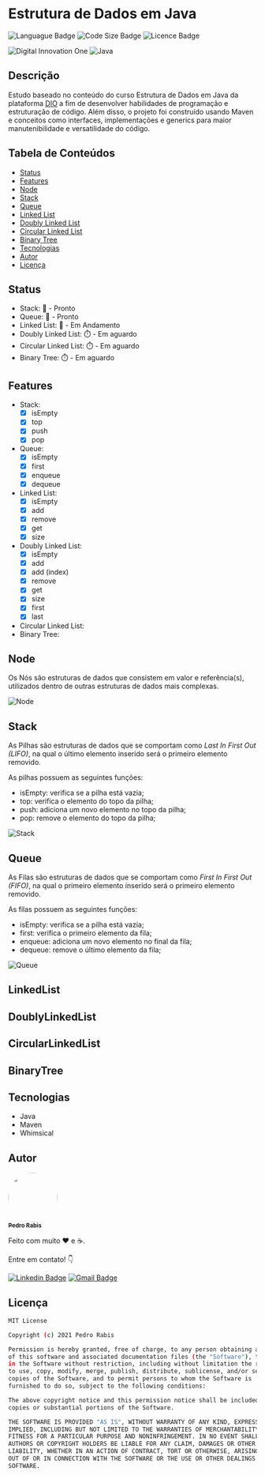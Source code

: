 # Estrutura de Dados em Java

![Languague Badge](https://img.shields.io/github/languages/top/rabispedro/estrutura-de-dados-em-java?color=%23F80000)
![Code Size Badge](https://img.shields.io/github/languages/code-size/rabispedro/estrutura-de-dados-em-java?color=%2302303A)
![Licence Badge](https://img.shields.io/github/license/rabispedro/estrutura-de-dados-em-java?color=%23609926)

![Digital Innovation One](/assets/DIO.png)
![Java](/assets/java.png)

## Descrição

Estudo baseado no conteúdo do curso Estrutura de Dados em Java da plataforma [DIO](https://www.dio.me/) a fim de desenvolver habilidades de programação e estruturação de código. Além disso, o projeto foi construído usando Maven e conceitos como interfaces, implementações e generics para maior manutenibilidade e versatilidade do código.

## Tabela de Conteúdos

- [Status](#status)
- [Features](#features)
- [Node](#node)
- [Stack](#stack)
- [Queue](#queue)
- [Linked List](#linkedlist)
- [Doubly Linked List](#doublylinkedlist)
- [Circular Linked List](#circularlinkedlist)
- [Binary Tree](#binarytree)
- [Tecnologias](#tecnologias)
- [Autor](#autor)
- [Licença](#licença)

## Status

- Stack: 🚀️ - Pronto
- Queue: 🚀️ - Pronto
- Linked List: 🚧️ - Em Andamento
- Doubly Linked List: ⏱️ - Em aguardo
- Circular Linked List: ⏱️ - Em aguardo
- Binary Tree: ⏱️ - Em aguardo

## Features

- Stack:
  - [x] isEmpty
  - [x] top
  - [x] push
  - [x] pop
- Queue:
  - [x] isEmpty
  - [x] first
  - [x] enqueue
  - [x] dequeue
- Linked List:
  - [x] isEmpty
  - [x] add
  - [x] remove
  - [x] get
  - [x] size
- Doubly Linked List:
  - [x] isEmpty
  - [x] add
  - [x] add (index)
  - [x] remove
  - [x] get
  - [x] size
  - [x] first
  - [x] last
- Circular Linked List:
  <!-- - [ ]  -->
- Binary Tree:
  <!-- - [ ]  -->

## Node

Os Nós são estruturas de dados que consistem em valor e referência(s), utilizados dentro de outras estruturas de dados mais complexas.

![Node](/assets/node.png)

## Stack

As Pilhas são estruturas de dados que se comportam como *Last In First Out (LIFO)*, na qual o último elemento inserido será o primeiro elemento removido.

As pilhas possuem as seguintes funções:

- isEmpty: verifica se a pilha está vazia;
- top: verifica o elemento do topo da pilha;
- push: adiciona um novo elemento no topo da pilha;
- pop: remove o elemento do topo da pilha;

![Stack](/assets/stack.png)

## Queue

As Filas são estruturas de dados que se comportam como *First In First Out (FIFO)*, na qual o primeiro elemento inserido será o primeiro elemento removido.

As filas possuem as seguintes funções:

- isEmpty: verifica se a pilha está vazia;
- first: verifica o primeiro elemento da fila;
- enqueue: adiciona um novo elemento no final da fila;
- dequeue: remove o último elemento da fila;

![Queue](/assets/queue.png)

## LinkedList

<!-- As Listas Encadeadas são estruturas de dados que consistem e. -->

## DoublyLinkedList

<!-- As Listas Duplamente Encadeadas são estruturas de dados que consistem e. -->

## CircularLinkedList

<!-- As Listas Circulares são estruturas de dados que consistem e. -->

## BinaryTree

<!-- As Árvores Binárias são estruturas de dados que consistem e. -->

## Tecnologias

- Java
- Maven
- Whimsical

## Autor

<!-- AUTHOR:START - Do not remove or modify this section -->
<!-- prettier-ignore-start -->
<!-- markdownlint-disable -->
<a href="https://www.linkedin.com/in/rabispedro/">
 <img style="border-radius: 50%;" src="https://avatars.githubusercontent.com/u/42853022?v=4" width="100px;" alt=""/>
 <br />
 <sub><b>Pedro Rabis</b></sub></a>

Feito com muito ❤️ e ☕️.

Entre em contato! 👇️

[![Linkedin Badge](https://img.shields.io/badge/-Pedro_Rabis-midnightblue?style=flat-square&logo=Linkedin&logoColor=white&link=https://www.linkedin.com/in/rabispedro/)](https://www.linkedin.com/in/rabispedro/)
[![Gmail Badge](https://img.shields.io/badge/-rabis.pedro@gmail.com-c14438?style=flat-square&logo=Gmail&logoColor=white&link=mailto:rabis.pedro@gmail.com)](mailto:rabis.pedro@gmail.com)
<!-- markdownlint-restore -->
<!-- prettier-ignore-end -->
<!-- AUTHOR:END -->

## Licença

```sh
MIT License

Copyright (c) 2021 Pedro Rabis

Permission is hereby granted, free of charge, to any person obtaining a copy
of this software and associated documentation files (the "Software"), to deal
in the Software without restriction, including without limitation the rights
to use, copy, modify, merge, publish, distribute, sublicense, and/or sell
copies of the Software, and to permit persons to whom the Software is
furnished to do so, subject to the following conditions:

The above copyright notice and this permission notice shall be included in all
copies or substantial portions of the Software.

THE SOFTWARE IS PROVIDED "AS IS", WITHOUT WARRANTY OF ANY KIND, EXPRESS OR
IMPLIED, INCLUDING BUT NOT LIMITED TO THE WARRANTIES OF MERCHANTABILITY,
FITNESS FOR A PARTICULAR PURPOSE AND NONINFRINGEMENT. IN NO EVENT SHALL THE
AUTHORS OR COPYRIGHT HOLDERS BE LIABLE FOR ANY CLAIM, DAMAGES OR OTHER
LIABILITY, WHETHER IN AN ACTION OF CONTRACT, TORT OR OTHERWISE, ARISING FROM,
OUT OF OR IN CONNECTION WITH THE SOFTWARE OR THE USE OR OTHER DEALINGS IN THE
SOFTWARE.
```
